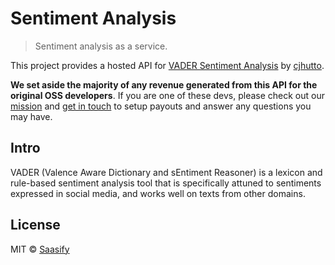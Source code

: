 # Sentiment Analysis

> Sentiment analysis as a service.

This project provides a hosted API for [VADER Sentiment Analysis](https://github.com/cjhutto/vaderSentiment) by [cjhutto](https://github.com/cjhutto).

**We set aside the majority of any revenue generated from this API for the original OSS developers**. If you are one of these devs, please check out our [mission](https://saasify.sh/#/mission) and [get in touch](https://saasify.sh/#/support) to setup payouts and answer any questions you may have.

## Intro

VADER (Valence Aware Dictionary and sEntiment Reasoner) is a lexicon and rule-based sentiment analysis tool that is specifically attuned to sentiments expressed in social media, and works well on texts from other domains.

## License

MIT © [Saasify](https://saasify.sh)

